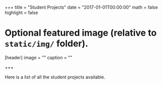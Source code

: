 +++
title = "Student Projects"
date = "2017-01-01T00:00:00"
math = false
highlight = false

# Optional featured image (relative to `static/img/` folder).
[header]
image = ""
caption = ""

+++

Here is a list of all the student projects available.
